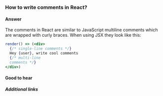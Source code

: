 ### How to write comments in React?

#### Answer

The comments in React are similar to JavaScript multiline comments which are wrapped with curly braces. When using JSX they look like this:

```jsx
render() => (<div>
  {/* single-line comments */}
  Hey {user}, write cool comments
  {/* multi-line
  comments */}
</div>)
```

#### Good to hear

<!-- Whenever possible, include the short list of bullet points that sum up the answer. -->

##### Additional links

<!-- tags: (react) -->

<!-- expertise: (0) -->